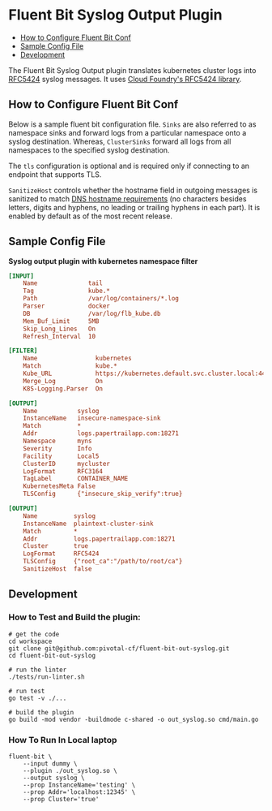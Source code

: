 # Fluent Bit Syslog Output Plugin

   * [How to Configure Fluent Bit Conf](#how-to-configure-fluent-bit-conf)
   * [Sample Config File](#sample-config-file)
   * [Development](#development)

The Fluent Bit Syslog Output plugin translates kubernetes cluster logs
into [RFC5424][rfc5424] syslog messages. It uses [Cloud Foundry's RFC5424
library][cfrfc5424].

## How to Configure Fluent Bit Conf

Below is a sample fluent bit configuration file.
`Sinks` are also referred to as namespace sinks and forward logs from
a particular namespace onto a syslog destination. Whereas, `ClusterSinks`
forward all logs from all namespaces to the specified syslog destination.

The `tls` configuration is optional and is required only if connecting to
an endpoint that supports TLS.

`SanitizeHost` controls whether the hostname field in outgoing messages is
sanitized to match [DNS hostname requirements][dns-rfc] (no characters besides
letters, digits and hyphens, no leading or trailing hyphens in each part). It
is enabled by default as of the most recent release.

## Sample Config File

 **Syslog output plugin with kubernetes namespace filter**

```ini
[INPUT]
    Name              tail
    Tag               kube.*
    Path              /var/log/containers/*.log
    Parser            docker
    DB                /var/log/flb_kube.db
    Mem_Buf_Limit     5MB
    Skip_Long_Lines   On
    Refresh_Interval  10

[FILTER]
    Name                kubernetes
    Match               kube.*
    Kube_URL            https://kubernetes.default.svc.cluster.local:443
    Merge_Log           On
    K8S-Logging.Parser  On

[OUTPUT]
    Name           syslog
    InstanceName   insecure-namespace-sink
    Match          *
    Addr           logs.papertrailapp.com:18271
    Namespace      myns
    Severity       Info
    Facility       Local5
    ClusterID      mycluster
    LogFormat      RFC3164
    TagLabel       CONTAINER_NAME
    KubernetesMeta False
    TLSConfig      {"insecure_skip_verify":true}

[OUTPUT]
    Name          syslog
    InstanceName  plaintext-cluster-sink
    Match         *
    Addr          logs.papertrailapp.com:18271
    Cluster       true
    LogFormat     RFC5424
    TLSConfig     {"root_ca":"/path/to/root/ca"}
    SanitizeHost  false
```


## Development
### How to Test and Build the plugin:

```
# get the code
cd workspace
git clone git@github.com:pivotal-cf/fluent-bit-out-syslog.git
cd fluent-bit-out-syslog

# run the linter
./tests/run-linter.sh

# run test
go test -v ./...

# build the plugin
go build -mod vendor -buildmode c-shared -o out_syslog.so cmd/main.go
```

### How To Run In Local laptop

```
fluent-bit \
    --input dummy \
    --plugin ./out_syslog.so \
    --output syslog \
    --prop InstanceName='testing' \
    --prop Addr='localhost:12345' \
    --prop Cluster='true'
```

[dns-rfc]:   https://tools.ietf.org/html/rfc1034#section-3.5
[rfc5424]:   https://tools.ietf.org/html/rfc5424
[cfrfc5424]: https://github.com/cloudfoundry-incubator/rfc5424
